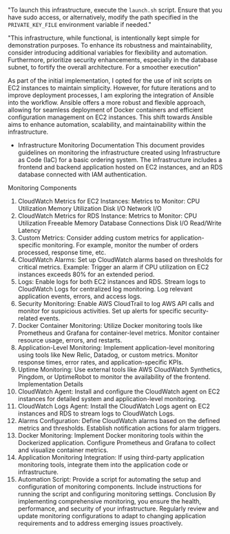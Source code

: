 "To launch this infrastructure, execute the `launch.sh` script. Ensure that you have sudo access, or alternatively, modify the path specified in the `PRIVATE_KEY_FILE` environment variable if needed."

"This infrastructure, while functional, is intentionally kept simple for demonstration purposes. To enhance its robustness and maintainability, consider introducing additional variables for flexibility and automation. Furthermore, prioritize security enhancements, especially in the database subnet, to fortify the overall architecture. For a smoother execution"

As part of the initial implementation, I opted for the use of init scripts on EC2 instances to maintain simplicity. However, for future iterations and to improve deployment processes, I am exploring the integration of Ansible into the workflow. Ansible offers a more robust and flexible approach, allowing for seamless deployment of Docker containers and efficient configuration management on EC2 instances. This shift towards Ansible aims to enhance automation, scalability, and maintainability within the infrastructure.

- Infrastructure Monitoring Documentation
This document provides guidelines on monitoring the infrastructure created using Infrastructure as Code (IaC) for a basic ordering system. The infrastructure includes a frontend and backend application hosted on EC2 instances, and an RDS database connected with IAM authentication.

Monitoring Components
1. CloudWatch Metrics for EC2 Instances:
Metrics to Monitor:
CPU Utilization
Memory Utilization
Disk I/O
Network I/O
2. CloudWatch Metrics for RDS Instance:
Metrics to Monitor:
CPU Utilization
Freeable Memory
Database Connections
Disk I/O
Read/Write Latency
3. Custom Metrics:
Consider adding custom metrics for application-specific monitoring.
For example, monitor the number of orders processed, response time, etc.
4. CloudWatch Alarms:
Set up CloudWatch alarms based on thresholds for critical metrics.
Example: Trigger an alarm if CPU utilization on EC2 instances exceeds 80% for an extended period.
5. Logs:
Enable logs for both EC2 instances and RDS.
Stream logs to CloudWatch Logs for centralized log monitoring.
Log relevant application events, errors, and access logs.
6. Security Monitoring:
Enable AWS CloudTrail to log AWS API calls and monitor for suspicious activities.
Set up alerts for specific security-related events.
7. Docker Container Monitoring:
Utilize Docker monitoring tools like Prometheus and Grafana for container-level metrics.
Monitor container resource usage, errors, and restarts.
8. Application-Level Monitoring:
Implement application-level monitoring using tools like New Relic, Datadog, or custom metrics.
Monitor response times, error rates, and application-specific KPIs.
9. Uptime Monitoring:
Use external tools like AWS CloudWatch Synthetics, Pingdom, or UptimeRobot to monitor the availability of the frontend.
Implementation Details
1. CloudWatch Agent:
Install and configure the CloudWatch agent on EC2 instances for detailed system and application-level monitoring.
2. CloudWatch Logs Agent:
Install the CloudWatch Logs agent on EC2 instances and RDS to stream logs to CloudWatch Logs.
3. Alarms Configuration:
Define CloudWatch alarms based on the defined metrics and thresholds.
Establish notification actions for alarm triggers.
4. Docker Monitoring:
Implement Docker monitoring tools within the Dockerized application.
Configure Prometheus and Grafana to collect and visualize container metrics.
5. Application Monitoring Integration:
If using third-party application monitoring tools, integrate them into the application code or infrastructure.
6. Automation Script:
Provide a script for automating the setup and configuration of monitoring components.
Include instructions for running the script and configuring monitoring settings.
Conclusion
By implementing comprehensive monitoring, you ensure the health, performance, and security of your infrastructure. Regularly review and update monitoring configurations to adapt to changing application requirements and to address emerging issues proactively.